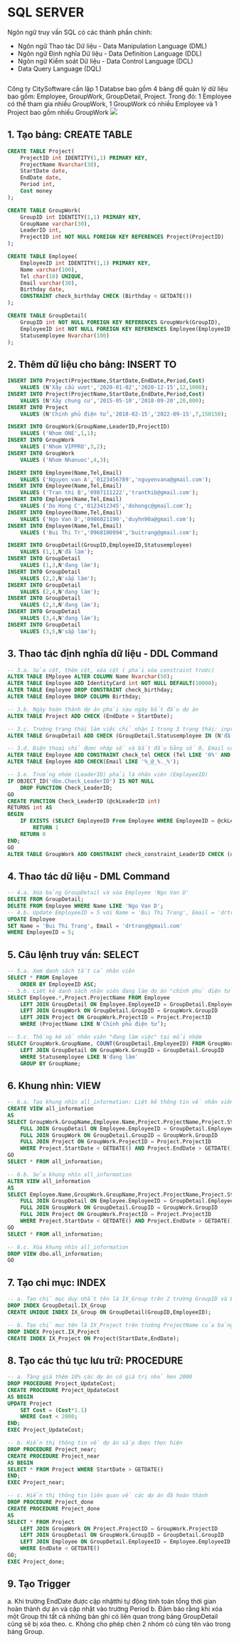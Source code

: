 # SQL SERVER
Ngôn ngữ truy vấn SQL có các thành phần chính: 
- Ngôn ngữ Thao tác Dữ liệu - Data Manipulation Language (DML)
- Ngôn ngữ Định nghĩa Dữ liệu - Data Definition Language (DDL)
- Ngôn ngữ Kiểm soát Dữ liệu - Data Control Language (DCL)
- Data Query Language (DQL)

<img src="https://img1.daumcdn.net/thumb/R800x0/?scode=mtistory2&fname=https%3A%2F%2Ft1.daumcdn.net%2Fcfile%2Ftistory%2F99923F3B5B05D4712E" alt="" />


Công ty CitySoftware cần lập 1 Databse bao gồm 4 bảng để quản lý dữ liệu bao gồm: Employee, GroupWork, GroupDetail, Project.
Trong đó: 1 Employee có thể tham gia nhiều GroupWork, 1 GroupWork có nhiều Employee và 1 Project bao gồm nhiều GroupWork
<img src="https://drive.google.com/thumbnail?id=1dI_RDc6qvyMSAxtdx0tQLSckzNY9D0c4&amp;sz=w800"/>

## 1. Tạo bảng: CREATE TABLE
```sql
CREATE TABLE Project(
	ProjectID int IDENTITY(1,1) PRIMARY KEY,
	ProjectName Nvarchar(30),
	StartDate date,
	EndDate date,
	Period int,
	Cost money
);

CREATE TABLE GroupWork(
	GroupID int IDENTITY(1,1) PRIMARY KEY,
	GroupName varchar(30),
	LeaderID int,
	ProjectID int NOT NULL FOREIGN KEY REFERENCES Project(ProjectID)
);

CREATE TABLE Employee(
	EmployeeID int IDENTITY(1,1) PRIMARY KEY,
	Name varchar(100),
	Tel char(10) UNIQUE,
	Email varchar(30),
	Birthday date,
	CONSTRAINT check_birthday CHECK (Birthday < GETDATE())
);

CREATE TABLE GroupDetail(
	GroupID int NOT NULL FOREIGN KEY REFERENCES GroupWork(GroupID),
	EmployeeID int NOT NULL FOREIGN KEY REFERENCES Employee(EmployeeID),
	Statusemployee Nvarchar(100)
);
```

## 2. Thêm dữ liệu cho bảng: INSERT TO
```sql
INSERT INTO Project(ProjectName,StartDate,EndDate,Period,Cost)
	VALUES (N'Xây cầu vượt','2020-01-02','2020-12-15',12,1000);
INSERT INTO Project(ProjectName,StartDate,EndDate,Period,Cost)
	VALUES (N'Xây chung cư','2015-05-10','2018-09-20',20,800);
INSERT INTO Project
	VALUES (N'Chính phủ điện tử','2018-02-15','2022-09-15',7,150150);

INSERT INTO GroupWork(GroupName,LeaderID,ProjectID)
	VALUES ('Nhom ONE',1,1);
INSERT INTO GroupWork
	VALUES ('Nhom VIPPRO',3,2);
INSERT INTO GroupWork
	VALUES ('Nhom Nhanuoc',4,3);

INSERT INTO Employee(Name,Tel,Email)
	VALUES ('Nguyen van A','0123456789','nguyenvana@gmail.com');
INSERT INTO Employee(Name,Tel,Email)
	VALUES ('Tran thi B','0987111222','tranthib@gmail.com');
INSERT INTO Employee(Name,Tel,Email)
	VALUES ('Do Hong C','0123412345','dohongc@gmail.com');
INSERT INTO Employee(Name,Tel,Email)
	VALUES ('Ngo Van D','0986021190','duyhn90a@gmail.com');
INSERT INTO Employee(Name,Tel,Email)
	VALUES ('Bui Thi Tr','0968100994','buitrang@gmail.com');

INSERT INTO GroupDetail(GroupID,EmployeeID,Statusemployee)
	VALUES (1,1,N'đã làm');
INSERT INTO GroupDetail
	VALUES (1,3,N'đang làm');
INSERT INTO GroupDetail
	VALUES (2,2,N'sắp làm');
INSERT INTO GroupDetail
	VALUES (2,4,N'đang làm');
INSERT INTO GroupDetail
	VALUES (2,3,N'đang làm');
INSERT INTO GroupDetail
	VALUES (3,4,N'đang làm');
INSERT INTO GroupDetail
	VALUES (3,5,N'sắp làm');
```

## 3. Thao tác định nghĩa dữ liệu - DDL Command
```sql
-- 3.a. Sửa cột, thêm cột, xóa cột ( phải xóa constraint trước)
ALTER TABLE EMployee ALTER COLUMN Name Nvarchar(50);
ALTER TABLE Employee ADD IdentityCard int NOT NULL DEFAULT(10000);
ALTER TABLE Employee DROP CONSTRAINT check_birthday;
ALTER TABLE Employee DROP COLUMN Birthday;

-- 3.b. Ngày hoàn thành dự án phải sau ngày bắt đầu dự án
ALTER TABLE Project ADD CHECK (EndDate > StartDate);

-- 3.c. Trường trạng thái làm việc chỉ nhận 1 trong 3 trạng thái: inprogress, pending, done
ALTER TABLE GroupDetail ADD CHECK (GroupDetail.Statusemployee IN (N'đã làm',N'đang làm',N'sắp làm'));

-- 3.d. Điện thoại chỉ được nhập số và bắt đầu bằng số 0, Email có định dạng @.
ALTER TABLE Employee ADD CONSTRAINT check_tel CHECK (Tel LIKE '0%' AND Tel NOT LIKE '%[^0-9]%');
ALTER TABLE Employee ADD CHECK(Email LIKE '%_@_%._%');

-- 3.e. Trưởng nhóm (LeaderID) phải là nhân viên (EmployeeID)
IF OBJECT_ID('dbo.Check_LeaderID') IS NOT NULL
	DROP FUNCTION Check_LeaderID; 
GO
CREATE FUNCTION Check_LeaderID (@ckLeaderID int)
RETURNS int AS
BEGIN
	IF EXISTS (SELECT EmployeeID From Employee WHERE EmployeeID = @ckLeaderID)
        RETURN 1
	RETURN 0
END;
GO
ALTER TABLE GroupWork ADD CONSTRAINT check_constraint_LeaderID CHECK (dbo.Check_LeaderID(LeaderID) = 1);
```

## 4. Thao tác dữ liệu - DML Command
```sql
-- 4.a. Xóa bảng GroupDetail và xóa Employee 'Ngo Van D'
DELETE FROM GroupDetail;
DELETE FROM Employee WHERE Name LIKE 'Ngo Van D';
-- 4.b. Update EmployeeID = 5 với Name = 'Bui Thi Trang', Email = 'drtrang@gmail.com'
UPDATE Employee
SET Name = 'Bui Thi Trang', Email = 'drtrang@gmail.com'
WHERE EmployeeID = 5;
```

## 5. Câu lệnh truy vấn: SELECT
```sql
-- 5.a. Xem danh sách tất cả nhân viên
SELECT * FROM Employee
	ORDER BY EmployeeID ASC;
-- 5.b. Liệt kê danh sách nhân viên đang làm dự án "chính phủ điện tử"
SELECT Employee.*,Project.ProjectName FROM Employee
	LEFT JOIN GroupDetail ON Employee.EmployeeID = GroupDetail.EmployeeID 
	LEFT JOIN GroupWork ON GroupDetail.GroupID = GroupWork.GroupID
	LEFT JOIN Project ON GroupWork.ProjectID = Project.ProjectID
	WHERE (ProjectName LIKE N'Chính phủ điện tử');

-- 5.c. Thống kê số nhân viên "đang làm việc" tại mỗi nhóm
SELECT GroupWork.GroupName, COUNT(GroupDetail.EmployeeID) FROM GroupWork
	LEFT JOIN GroupDetail ON GroupWork.GroupID = GroupDetail.GroupID
	WHERE Statusemployee LIKE N'đang làm'
	GROUP BY GroupName;
```

## 6. Khung nhìn: VIEW
```sql
-- 6.a. Tạo khung nhìn all_information: Liệt kê thông tin về nhân viên, nhóm làm việc có dự án đang thực hiện
CREATE VIEW all_information
AS
SELECT GroupWork.GroupName,Employee.Name,Project.ProjectName,Project.StartDate,Project.EndDate FROM Employee
	FULL JOIN GroupDetail ON Employee.EmployeeID = GroupDetail.EmployeeID
	FULL JOIN GroupWork ON GroupDetail.GroupID = GroupWork.GroupID
	FULL JOIN Project ON GroupWork.ProjectID = Project.ProjectID
	WHERE Project.StartDate < GETDATE() AND Project.EndDate > GETDATE();
GO
SELECT * FROM all_information;

-- 6.b. Sửa khung nhìn all_information 
ALTER VIEW all_information
AS
SELECT Employee.Name,GroupWork.GroupName,Project.ProjectName,Project.StartDate,Project.EndDate FROM Employee
	FULL JOIN GroupDetail ON Employee.EmployeeID = GroupDetail.EmployeeID
	FULL JOIN GroupWork ON GroupDetail.GroupID = GroupWork.GroupID
	FULL JOIN Project ON GroupWork.ProjectID = Project.ProjectID
	WHERE Project.StartDate < GETDATE() AND Project.EndDate > GETDATE();
GO
SELECT * FROM all_information;

-- 6.c. Xóa khung nhìn all_information
DROP VIEW dbo.all_information;
GO
```

## 7. Tạo chỉ mục: INDEX
```sql
-- a. Tạo chỉ mục duy nhất tên là IX_Group trên 2 trường GroupID và EmployeeID của bảng GroupDetail
DROP INDEX GroupDetail.IX_Group
CREATE UNIQUE INDEX IX_Group ON GroupDetail(GroupID,EmployeeID);

-- b. Tạo chỉ mục tên là IX_Project trên trường ProjectName của bảng Project gồm các trường StartDate và EndDate
DROP INDEX Project.IX_Project
CREATE INDEX IX_Project ON Project(StartDate,EndDate);
```

## 8. Tạo các thủ tục lưu trữ: PROCEDURE
```sql
-- a. Tăng giá thêm 10% các dự án có giá trị nhỏ hơn 2000
DROP PROCEDURE Project_UpdateCost;
CREATE PROCEDURE Project_UpdateCost 
AS BEGIN
UPDATE Project
	SET Cost = (Cost*1.1)
	WHERE Cost < 2000;
END;
EXEC Project_UpdateCost;

-- b. Hiển thị thông tin về dự án sắp được thực hiện
DROP PROCEDURE Project_near;
CREATE PROCEDURE Project_near
AS BEGIN
SELECT * FROM Project WHERE StartDate > GETDATE()
END;
EXEC Project_near;

-- c. Hiển thị thông tin liên quan về các dự án đã hoàn thành
DROP PROCEDURE Project_done
CREATE PROCEDURE Project_done
AS
SELECT * FROM Project
	LEFT JOIN GroupWork ON Project.ProjectID = GroupWork.ProjectID
	LEFT JOIN GroupDetail ON GroupWork.GroupID = GroupDetail.GroupID
	LEFT JOIN Employee ON GroupDetail.EmployeeID = Employee.EmployeeID
	WHERE EndDate < GETDATE()
GO;
EXEC Project_done;
```

## 9. Tạo Trigger
a. Khi trường EndDate được cập nhậtthì tự động tính toán tổng thời gian hoàn thành dự án và cập nhật vào trường Period
b. Đảm bảo rằng khi xóa một Group thì tất cả những bản ghi có liên quan trong bảng GroupDetail cũng sẽ bị xóa theo.
c. Không cho phép chèn 2 nhóm có cùng tên vào trong bảng Group.
